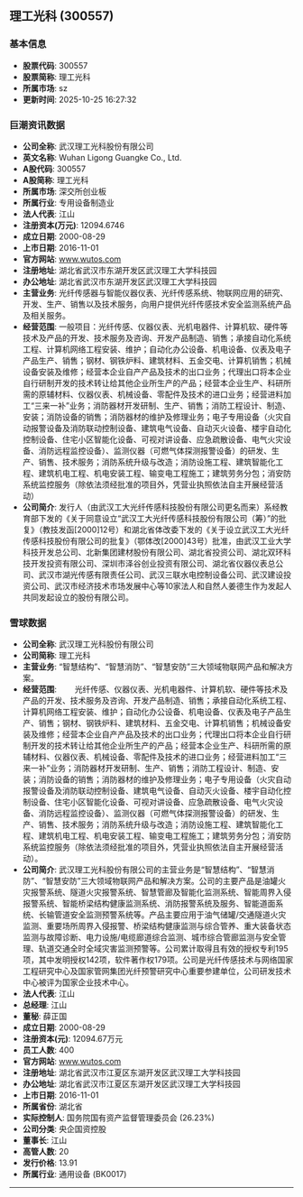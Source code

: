 ## 理工光科 (300557)

### 基本信息

- **股票代码**: 300557
- **股票简称**: 理工光科
- **所属市场**: sz
- **更新时间**: 2025-10-25 16:27:32

### 巨潮资讯数据

- **公司全称**: 武汉理工光科股份有限公司
- **英文名称**: Wuhan Ligong Guangke Co., Ltd.
- **A股代码**: 300557
- **A股简称**: 理工光科
- **所属市场**: 深交所创业板
- **所属行业**: 专用设备制造业
- **法人代表**: 江山
- **注册资本(万元)**: 12094.6746
- **成立日期**: 2000-08-29
- **上市日期**: 2016-11-01
- **官方网站**: www.wutos.com
- **注册地址**: 湖北省武汉市东湖开发区武汉理工大学科技园
- **办公地址**: 湖北省武汉市东湖开发区武汉理工大学科技园
- **主营业务**: 光纤传感器与智能仪器仪表、光纤传感系统、物联网应用的研究、开发、生产、销售以及技术服务，向用户提供光纤传感技术安全监测系统产品及相关服务。
- **经营范围**: 一般项目：光纤传感、仪器仪表、光机电器件、计算机软、硬件等技术及产品的开发、技术服务及咨询、开发产品制造、销售；承接自动化系统工程、计算机网络工程安装、维护；自动化办公设备、机电设备、仪表及电子产品生产、销售；钢材、钢铁炉料、建筑材料、五金交电、计算机销售；机械设备安装及维修；经营本企业自产产品及技术的出口业务；代理出口将本企业自行研制开发的技术转让给其他企业所生产的产品；经营本企业生产、科研所需的原辅材料、仪器仪表、机械设备、零配件及技术的进口业务；经营进料加工“三来一补”业务；消防器材开发研制、生产、销售；消防工程设计、制造、安装；消防设备的销售；消防器材的维护及修理业务；电子专用设备（火灾自动报警设备及消防联动控制设备、建筑电气设备、自动灭火设备、楼宇自动化控制设备、住宅小区智能化设备、可视对讲设备、应急疏散设备、电气火灾设备、消防远程监控设备）、监测仪器（可燃气体探测报警设备）的研发、生产、销售、技术服务；消防系统升级与改造；消防设施工程、建筑智能化工程、建筑机电工程、机电安装工程、输变电工程施工；建筑劳务分包；消安防系统监控服务（除依法须经批准的项目外，凭营业执照依法自主开展经营活动）
- **公司简介**: 发行人（由武汉工大光纤传感科技股份有限公司更名而来）系经教育部下发的《关于同意设立“武汉工大光纤传感科技股份有限公司（筹）”的批复》（教技发函[2000]12号）和湖北省体改委下发的《关于设立武汉工大光纤传感科技股份有限公司的批复》（鄂体改[2000]43号）批准，由武汉工业大学科技开发总公司、北新集团建材股份有限公司、湖北省投资公司、湖北双环科技开发投资有限公司、深圳市泽谷创业投资有限公司、湖北省仪器仪表总公司、武汉市湖光传感有限责任公司、武汉三联水电控制设备公司、武汉建设投资公司、武汉市经济技术市场发展中心等10家法人和自然人姜德生作为发起人共同发起设立的股份有限公司。

### 雪球数据

- **公司全称**: 武汉理工光科股份有限公司
- **公司简称**: 理工光科
- **主营业务**: “智慧结构”、“智慧消防”、“智慧安防”三大领域物联网产品和解决方案。
- **经营范围**: 　　光纤传感、仪器仪表、光机电器件、计算机软、硬件等技术及产品的开发、技术服务及咨询、开发产品制造、销售；承接自动化系统工程、计算机网络工程安装、维护；自动化办公设备、机电设备、仪表及电子产品生产、销售；钢材、钢铁炉料、建筑材料、五金交电、计算机销售；机械设备安装及维修；经营本企业自产产品及技术的出口业务；代理出口将本企业自行研制开发的技术转让给其他企业所生产的产品；经营本企业生产、科研所需的原辅材料、仪器仪表、机械设备、零配件及技术的进口业务；经营进料加工“三来一补”业务；消防器材开发研制、生产、销售；消防工程设计、制造、安装；消防设备的销售；消防器材的维护及修理业务；电子专用设备（火灾自动报警设备及消防联动控制设备、建筑电气设备、自动灭火设备、楼宇自动化控制设备、住宅小区智能化设备、可视对讲设备、应急疏散设备、电气火灾设备、消防远程监控设备）、监测仪器（可燃气体探测报警设备）的研发、生产、销售、技术服务；消防系统升级与改造；消防设施工程、建筑智能化工程、建筑机电工程、机电安装工程、输变电工程施工；建筑劳务分包；消安防系统监控服务（除依法须经批准的项目外，凭营业执照依法自主开展经营活动）。
- **公司简介**: 武汉理工光科股份有限公司的主营业务是“智慧结构”、“智慧消防”、“智慧安防”三大领域物联网产品和解决方案。公司的主要产品是油罐火灾报警系统、隧道火灾报警系统、智慧管廊及智能化监测系统、智能周界入侵报警系统、智能桥梁结构健康监测系统、消防报警系统及服务、智能道面系统、长输管道安全监测预警系统等。产品主要应用于油气储罐/交通隧道火灾监测、重要场所周界入侵报警、桥梁结构健康监测与综合管养、重大装备状态监测与故障诊断、电力设施/电缆廊道综合监测、城市综合管廊监测与安全管理、轨道交通全时全域灾害监测预警等。公司累计取得且有效的授权专利195项，其中发明授权142项，软件著作权179项。公司是光纤传感技术与网络国家工程研究中心及国家管网集团光纤预警研究中心重要参建单位，公司研发技术中心被评为国家企业技术中心。
- **法人代表**: 江山
- **总经理**: 江山
- **董秘**: 薛正国
- **成立日期**: 2000-08-29
- **注册资本(元)**: 12094.67万元
- **员工人数**: 400
- **官方网站**: www.wutos.com
- **注册地址**: 湖北省武汉市江夏区东湖开发区武汉理工大学科技园
- **办公地址**: 湖北省武汉市江夏区东湖开发区武汉理工大学科技园
- **上市日期**: 2016-11-01
- **所属省份**: 湖北省
- **实际控制人**: 国务院国有资产监督管理委员会 (26.23%)
- **公司分类**: 央企国资控股
- **董事长**: 江山
- **高管人数**: 20
- **发行价格**: 13.91
- **所属行业**: 通用设备 (BK0017)

---
